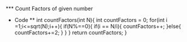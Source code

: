 *** Count Factors of given number
* Code
  ** int countFactors(int N){
      int countFactors = 0;
      for(int i =1;i<=sqrt(N);i++){
        if(N%==0){
          if(i == N/i){
              countFactors++;
          }else{
              countFactors+=2;
          }
        }
      }
  return countFactors;
  }
